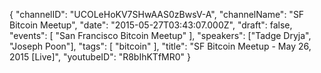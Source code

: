 {
    "channelID": "UCOLeHoKV7SHwAAS0zBwsV-A",
    "channelName": "SF Bitcoin Meetup",
    "date": "2015-05-27T03:43:07.000Z",
    "draft": false,
    "events": [
        "San Francisco Bitcoin Meetup"
    ],
    "speakers": ["Tadge Dryja", "Joseph Poon"],
    "tags": [
        "bitcoin"
    ],
    "title": "SF Bitcoin Meetup - May 26, 2015 [Live]",
    "youtubeID": "R8bIhKTfMR0"
}
